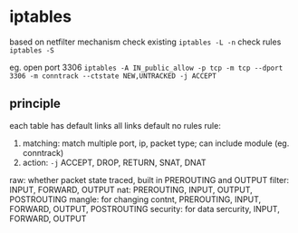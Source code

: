 # iptables
based on netfilter mechanism
check existing `iptables -L -n`
check rules `iptables -S`

eg. open port 3306
`iptables -A IN_public_allow -p tcp -m tcp --dport 3306 -m conntrack --ctstate NEW,UNTRACKED -j ACCEPT`

## principle
each table has default links
all links default no rules
rule: 
1. matching: match multiple port, ip, packet type; can include module (eg. conntrack)
2. action: `-j` ACCEPT, DROP, RETURN, SNAT, DNAT

raw: whether packet state traced, built in PREROUTING and OUTPUT
filter: INPUT, FORWARD, OUTPUT
nat: PREROUTING, INPUT, OUTPUT, POSTROUTING
mangle: for changing contnt, PREROUTING, INPUT, FORWARD, OUTPUT, POSTROUTING
security: for data sercurity, INPUT, FORWARD, OUTPUT
